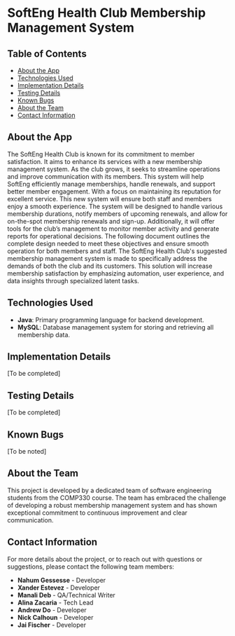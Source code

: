 # SoftEng Health Club Membership Management System

## Table of Contents
- [About the App](#about-the-app)
- [Technologies Used](#technologies-used)
- [Implementation Details](#implementation-details)
- [Testing Details](#testing-details)
- [Known Bugs](#known-bugs)
- [About the Team](#about-the-team)
- [Contact Information](#contact-information)

## About the App
The SoftEng Health Club is known for its commitment to member satisfaction. It aims to enhance its services with a new membership management system. As the club grows, it seeks to streamline operations and improve communication with its members. This system will help SoftEng efficiently manage memberships, handle renewals, and support better member engagement. With a focus on maintaining its reputation for excellent service. This new system will ensure both staff and members enjoy a smooth experience. The system will be designed to handle various membership durations, notify members of upcoming renewals, and allow for on-the-spot membership renewals and sign-up. Additionally, it will offer tools for the club’s management to monitor member activity and generate reports for operational decisions. The following document outlines the complete design needed to meet these objectives and ensure smooth operation for both members and staff. The SoftEng Health Club's suggested membership management system is made to specifically address the demands of both the club and its customers.  This solution will increase membership satisfaction by emphasizing automation, user experience, and data insights through specialized latent tasks.

## Technologies Used
- **Java**: Primary programming language for backend development.
- **MySQL**: Database management system for storing and retrieving all membership data.

## Implementation Details
[To be completed]

## Testing Details
[To be completed]

## Known Bugs
[To be noted]

## About the Team
This project is developed by a dedicated team of software engineering students from the COMP330 course. The team has embraced the challenge of developing a robust membership management system and has shown exceptional commitment to continuous improvement and clear communication.

## Contact Information
For more details about the project, or to reach out with questions or suggestions, please contact the following team members:
- **Nahum Gessesse** - Developer
- **Xander Estevez** - Developer
- **Manali Deb** - QA/Technical Writer
- **Alina Zacaria** - Tech Lead
- **Andrew Do** - Developer
- **Nick Calhoun** - Developer
- **Jai Fischer** - Developer
